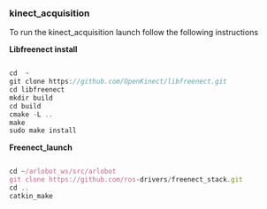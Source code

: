 ### kinect_acquisition

To run the kinect_acquisition launch follow the following instructions

**Libfreenect install**

```javascript

cd  ~
git clone https://github.com/OpenKinect/libfreenect.git
cd libfreenect
mkdir build
cd build
cmake -L ..
make
sudo make install

```

**Freenect_launch**

```javascript

cd ~/arlobot_ws/src/arlobot
git clone https://github.com/ros-drivers/freenect_stack.git
cd ..
catkin_make

```
